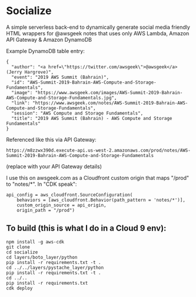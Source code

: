 
# Socialize

A simple serverless back-end to dynamically generate social media friendly HTML wrappers for @awsgeek notes that uses only AWS Lambda, Amazon API Gateway & Amazon DynamoDB

Example DynamoDB table entry:
```
{
  "author": "<a href=\"https://twitter.com/awsgeek\">@awsgeek</a> (Jerry Hargrove)",
  "event": "2019 AWS Summit (Bahrain)",
  "id": "AWS-Summit-2019-Bahrain-AWS-Compute-and-Storage-Fundamentals",
  "image": "https://www.awsgeek.com/images/AWS-Summit-2019-Bahrain-AWS-Compute-and-Storage-Fundamentals.jpg",
  "link": "https://www.awsgeek.com/notes/AWS-Summit-2019-Bahrain-AWS-Compute-and-Storage-Fundamentals",
  "session": "AWS Compute and Storage Fundamentals",
  "title": "2019 AWS Summit (Bahrain) - AWS Compute and Storage Fundamentals"
}
```

Referenced like this via API Gateway:
```
https://m8zzwx390d.execute-api.us-west-2.amazonaws.com/prod/notes/AWS-Summit-2019-Bahrain-AWS-Compute-and-Storage-Fundamentals
```
(replace with your API Gateway details)

I use this on awsgeek.com as a Cloudfront custom origin that maps "/prod" to "notes/*". In "CDK speak":
```
api_config = aws_cloudfront.SourceConfiguration(
    behaviors = [aws_cloudfront.Behavior(path_pattern = 'notes/*')], 
    custom_origin_source = api_origin,
    origin_path = "/prod")
```

## To build (this is what I do in a Cloud 9 env):
```
npm install -g aws-cdk
git clone 
cd socialize
cd layers/boto_layer/python 
pip install -r requirements.txt -t .
cd ../../layers/pystache_layer/python 
pip install -r requirements.txt -t .
cd ../..
pip install -r requirements.txt
cdk deploy
```
